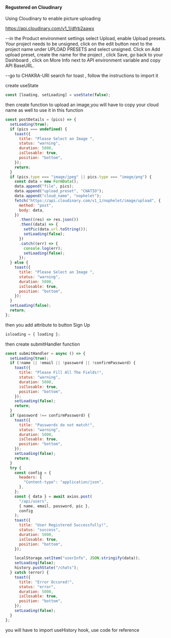 #### Regustered on Cloudinary

Using Cloudinary to enable picture uploading

https://api.cloudinary.com/v1_1/dfrb2aawx

--in the Product environment settings select Upload, enable Upload presets. Your project needs to be unsigned, click on the edit button next to the project name under UPLOAD PRESETS and select unsigned.
Click on Add upload preset, create the name for the project , click Save, go back to your Dashboard , click on More Info next to API environment variable and copy API BaseURL.

--go to CHAKRA-URI search for toast , follow the instructions to import it

create useState

```js
const [loading, setLoading] = useState(false);
```

then create function to upload an image,you will have to copy your cloud name as well to use it in this function

```js
const postDetails = (pics) => {
  setLoading(true);
  if (pics === undefined) {
    toast({
      title: "Please Select an Image ",
      status: "warning",
      duration: 5000,
      isClosable: true,
      position: "bottom",
    });
    return;
  }
  if (pics.type === "image/jpeg" || pics.type === "image/png") {
    const data = new FormData();
    data.append("file", pics);
    data.append("upload_preset", "CHATIO");
    data.append("cloud_name", "nophelet");
    fetch("https://api.cloudinary.com/v1_1/nophelet/image/upload", {
      method: "post",
      body: data,
    })
      .then((res) => res.json())
      .then((data) => {
        setPic(data.url.toString());
        setLoading(false);
      })
      .catch((err) => {
        console.log(err);
        setLoading(false);
      });
  } else {
    toast({
      title: "Please Select an Image ",
      status: "warning",
      duration: 5000,
      isClosable: true,
      position: "bottom",
    });
  }
  setLoading(false);
  return;
};
```

then you add attribute to button Sign Up

```js
isloading = { loading };
```

then create submitHandler function

```js
const submitHandler = async () => {
  setLoading(true);
  if (!name || !email || !password || !confirmPassword) {
    toast({
      title: "Please Fill All The Fields!",
      status: "warning",
      duration: 5000,
      isClosable: true,
      position: "bottom",
    });
    setLoading(false);
    return;
  }
  if (password !== confirmPassword) {
    toast({
      title: "Passwords do not match!",
      status: "warning",
      duration: 5000,
      isClosable: true,
      position: "bottom",
    });
    setLoading(false);
    return;
  }
  try {
    const config = {
      headers: {
        "Content-type": "application/json",
      },
    };
    const { data } = await axios.post(
      "/api/users",
      { name, email, password, pic },
      config
    );
    toast({
      title: "User Registered Successfully!",
      status: "success",
      duration: 5000,
      isClosable: true,
      position: "bottom",
    });

    localStorage.setItem("userInfo", JSON.stringify(data));
    setLoading(false);
    history.pushState("/chats");
  } catch (error) {
    toast({
      title: "Error Occured!",
      status: "error",
      duration: 5000,
      isClosable: true,
      position: "bottom",
    });
    setLoading(false);
  }
};
```

you will have to import useHistory hook, use code for reference
